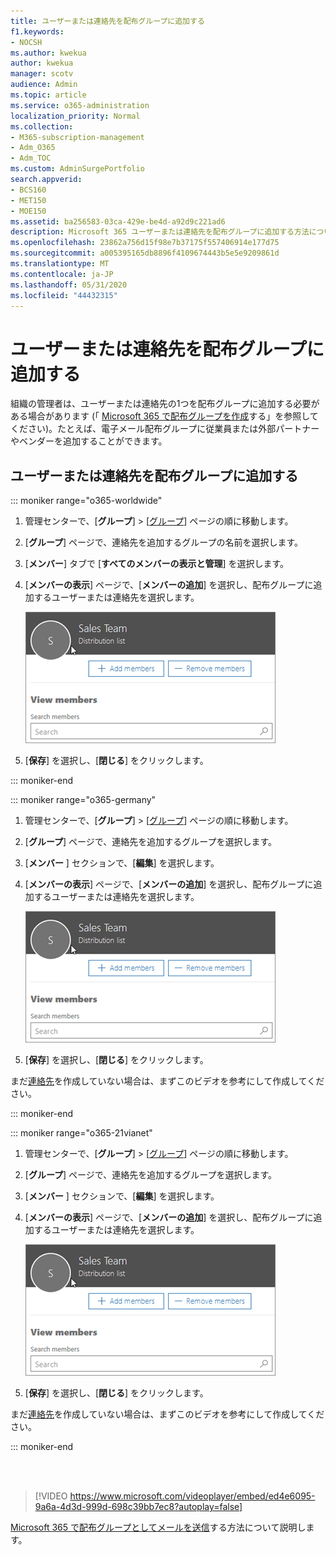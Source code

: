 ```yaml
---
title: ユーザーまたは連絡先を配布グループに追加する
f1.keywords:
- NOCSH
ms.author: kwekua
author: kwekua
manager: scotv
audience: Admin
ms.topic: article
ms.service: o365-administration
localization_priority: Normal
ms.collection:
- M365-subscription-management
- Adm_O365
- Adm_TOC
ms.custom: AdminSurgePortfolio
search.appverid:
- BCS160
- MET150
- MOE150
ms.assetid: ba256583-03ca-429e-be4d-a92d9c221ad6
description: Microsoft 365 ユーザーまたは連絡先を配布グループに追加する方法について説明します。 たとえば、従業員、パートナー、またはベンダーを電子メール配布グループに追加することができます。
ms.openlocfilehash: 23862a756d15f98e7b37175f557406914e177d75
ms.sourcegitcommit: a005395165db8896f4109674443b5e5e9209861d
ms.translationtype: MT
ms.contentlocale: ja-JP
ms.lasthandoff: 05/31/2020
ms.locfileid: "44432315"
---
```

# <a name="add-a-user-or-contact-to-a-distribution-group"></a>ユーザーまたは連絡先を配布グループに追加する

組織の管理者は、ユーザーまたは連絡先の1つを配布グループに追加する必要がある場合があります (「 [Microsoft 365 で配布グループを作成](../setup/create-distribution-lists.md)する」を参照してください)。たとえば、電子メール配布グループに従業員または外部パートナーやベンダーを追加することができます。
  
## <a name="add-a-user-or-contact-to-a-distribution-group"></a>ユーザーまたは連絡先を配布グループに追加する

::: moniker range="o365-worldwide"

1. 管理センターで、[**グループ**] \> [<a href="https://go.microsoft.com/fwlink/p/?linkid=2052855" target="_blank">グループ</a>] ページの順に移動します。

2. [**グループ**] ページで、連絡先を追加するグループの名前を選択します。

3. [**メンバー**] タブで [**すべてのメンバーの表示と管理**] を選択します。 

4. [**メンバーの表示**] ページで、[**メンバーの追加**] を選択し、配布グループに追加するユーザーまたは連絡先を選択します。 
    
    ![配布グループにメンバーを追加する](../../media/f79f59f8-1606-43fe-bae6-df74f5b6259d.png)
  
5. [**保存**] を選択し、[**閉じる**] をクリックします。

::: moniker-end

::: moniker range="o365-germany"

1. 管理センターで、[**グループ**] \> [<a href="https://go.microsoft.com/fwlink/p/?linkid=2052855" target="_blank">グループ</a>] ページの順に移動します。
    
2. [**グループ**] ページで、連絡先を追加するグループを選択します。
    
3. [**メンバー** ] セクションで、[**編集**] を選択します。
  
4. [**メンバーの表示**] ページで、[**メンバーの追加**] を選択し、配布グループに追加するユーザーまたは連絡先を選択します。 
    
    ![配布グループにメンバーを追加する](../../media/f79f59f8-1606-43fe-bae6-df74f5b6259d.png)
  
5. [**保存**] を選択し、[**閉じる**] をクリックします。
    
まだ[連絡先](../misc/contacts.md)を作成していない場合は、まずこのビデオを参考にして作成してください。 

::: moniker-end

::: moniker range="o365-21vianet"

1. 管理センターで、[**グループ**] \> [<a href="https://go.microsoft.com/fwlink/p/?linkid=2052855" target="_blank">グループ</a>] ページの順に移動します。
    
2. [**グループ**] ページで、連絡先を追加するグループを選択します。
    
3. [**メンバー** ] セクションで、[**編集**] を選択します。
  
4. [**メンバーの表示**] ページで、[**メンバーの追加**] を選択し、配布グループに追加するユーザーまたは連絡先を選択します。 
    
    ![配布グループにメンバーを追加する](../../media/f79f59f8-1606-43fe-bae6-df74f5b6259d.png)
  
5. [**保存**] を選択し、[**閉じる**] をクリックします。
    
まだ[連絡先](../misc/contacts.md)を作成していない場合は、まずこのビデオを参考にして作成してください。 

::: moniker-end

<br><br>

  
> [!VIDEO https://www.microsoft.com/videoplayer/embed/ed4e6095-9a6a-4d3d-999d-698c39bb7ec8?autoplay=false]
  
[Microsoft 365 で配布グループとしてメールを送信](../manage/send-email-as-distribution-list.md)する方法について説明します。
  

